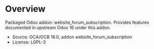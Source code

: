 # Overview

Packaged Odoo addon: website_forum_subscription. Provides features documented in upstream Odoo 16 under this addon.

- Source: OCA/OCB 16.0, addon website_forum_subscription
- License: LGPL-3
